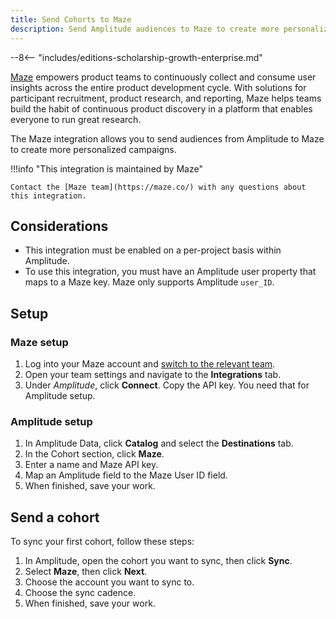 ```yaml
---
title: Send Cohorts to Maze
description: Send Amplitude audiences to Maze to create more personalized campaigns.
---
```

--8<-- "includes/editions-scholarship-growth-enterprise.md"

[Maze](https://maze.co/) empowers product teams to continuously collect and consume user insights across the entire product development cycle. With solutions for participant recruitment, product research, and reporting, Maze helps teams build the habit of continuous product discovery in a platform that enables everyone to run great research. 

The Maze integration allows you to send audiences from Amplitude to Maze to create more personalized campaigns. 

!!!info "This integration is maintained by Maze"
    
    Contact the [Maze team](https://maze.co/) with any questions about this integration.

## Considerations

- This integration must be enabled on a per-project basis within Amplitude.
- To use this integration, you must have an Amplitude user property that maps to a Maze key. Maze only supports Amplitude `user_ID`. 

## Setup

### Maze setup

1. Log into your Maze account and [switch to the relevant team](https://help.maze.co/hc/en-us/articles/4651328987155-Switching-between-teams).
2. Open your team settings and navigate to the **Integrations** tab.
3. Under *Amplitude*, click **Connect**. Copy the API key. You need that for Amplitude setup.

### Amplitude setup

1. In Amplitude Data, click **Catalog** and select the **Destinations** tab.
2. In the Cohort section, click **Maze**.
3. Enter a name and Maze API key.
4. Map an Amplitude field to the Maze User ID field.
5. When finished, save your work.

## Send a cohort

To sync your first cohort, follow these steps:

1. In Amplitude, open the cohort you want to sync, then click **Sync**.
2. Select **Maze**, then click **Next**.
3. Choose the account you want to sync to.
4. Choose the sync cadence.
5. When finished, save your work.
